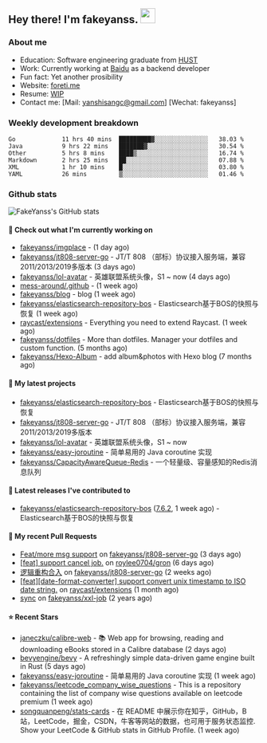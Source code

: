 ## Hey there! I'm fakeyanss. <img src="https://media.giphy.com/media/hvRJCLFzcasrR4ia7z/giphy.gif" width="30px">

### About me

- Education: Software engineering graduate from [HUST](https://www.hust.edu.cn/)
- Work: Currently working at [Baidu](https://cloud.baidu.com/) as a backend developer
- Fun fact: Yet another prosibility
- Website: [foreti.me](https://foreti.me)
- Resume: [WIP](https://github.com/fakeyanss/fakeYanss/blob/master/Resume.md)
- Contact me: [Mail: yanshisangc@gmail.com] [Wechat: fakeyanss]

### Weekly development breakdown



```text
Go             11 hrs 40 mins  █████████▓░░░░░░░░░░░░░░░   38.03 %
Java           9 hrs 22 mins   ███████▓░░░░░░░░░░░░░░░░░   30.54 %
Other          5 hrs 8 mins    ████▒░░░░░░░░░░░░░░░░░░░░   16.74 %
Markdown       2 hrs 25 mins   ██░░░░░░░░░░░░░░░░░░░░░░░   07.88 %
XML            1 hr 10 mins    █░░░░░░░░░░░░░░░░░░░░░░░░   03.80 %
YAML           26 mins         ▒░░░░░░░░░░░░░░░░░░░░░░░░   01.46 %
```



### Github stats

![FakeYanss's GitHub stats](https://github-readme-stats.vercel.app/api?username=fakeyanss&show_icons=true&theme=transparent)

#### 👷 Check out what I'm currently working on

- [fakeyanss/imgplace](https://github.com/fakeyanss/imgplace) -  (1 day ago)
- [fakeyanss/jt808-server-go](https://github.com/fakeyanss/jt808-server-go) - JT/T 808 （部标）协议接入服务端，兼容2011/2013/2019多版本 (3 days ago)
- [fakeyanss/lol-avatar](https://github.com/fakeyanss/lol-avatar) - 英雄联盟系统头像，S1 ~ now (4 days ago)
- [mess-around/.github](https://github.com/mess-around/.github) -  (1 week ago)
- [fakeyanss/blog](https://github.com/fakeyanss/blog) - blog (1 week ago)
- [fakeyanss/elasticsearch-repository-bos](https://github.com/fakeyanss/elasticsearch-repository-bos) - Elasticsearch基于BOS的快照与恢复 (1 week ago)
- [raycast/extensions](https://github.com/raycast/extensions) - Everything you need to extend Raycast. (1 week ago)
- [fakeyanss/dotfiles](https://github.com/fakeyanss/dotfiles) - More than dotfiles. Manager your dotfiles and custom function. (5 months ago)
- [fakeyanss/Hexo-Album](https://github.com/fakeyanss/Hexo-Album) - add album&amp;photos with Hexo blog (7 months ago)

#### 🌱 My latest projects

- [fakeyanss/elasticsearch-repository-bos](https://github.com/fakeyanss/elasticsearch-repository-bos) - Elasticsearch基于BOS的快照与恢复
- [fakeyanss/jt808-server-go](https://github.com/fakeyanss/jt808-server-go) - JT/T 808 （部标）协议接入服务端，兼容2011/2013/2019多版本
- [fakeyanss/lol-avatar](https://github.com/fakeyanss/lol-avatar) - 英雄联盟系统头像，S1 ~ now
- [fakeyanss/easy-joroutine](https://github.com/fakeyanss/easy-joroutine) - 简单易用的 Java coroutine 实现
- [fakeyanss/CapacityAwareQueue-Redis](https://github.com/fakeyanss/CapacityAwareQueue-Redis) - 一个轻量级、容量感知的Redis消息队列

#### 🔭 Latest releases I've contributed to

- [fakeyanss/elasticsearch-repository-bos](https://github.com/fakeyanss/elasticsearch-repository-bos) ([7.6.2](https://github.com/fakeyanss/elasticsearch-repository-bos/releases/tag/7.6.2), 1 week ago) - Elasticsearch基于BOS的快照与恢复

#### 🔨 My recent Pull Requests

- [Feat/more msg support](https://github.com/fakeyanss/jt808-server-go/pull/2) on [fakeyanss/jt808-server-go](https://github.com/fakeyanss/jt808-server-go) (3 days ago)
- [[feat] support cancel job.](https://github.com/roylee0704/gron/pull/16) on [roylee0704/gron](https://github.com/roylee0704/gron) (6 days ago)
- [逻辑重构合入](https://github.com/fakeyanss/jt808-server-go/pull/1) on [fakeyanss/jt808-server-go](https://github.com/fakeyanss/jt808-server-go) (2 weeks ago)
- [[feat][date-format-converter] support convert unix timestamp to ISO date string.](https://github.com/raycast/extensions/pull/4131) on [raycast/extensions](https://github.com/raycast/extensions) (1 month ago)
- [sync](https://github.com/fakeyanss/xxl-job/pull/1) on [fakeyanss/xxl-job](https://github.com/fakeyanss/xxl-job) (2 years ago)

#### ⭐ Recent Stars

- [janeczku/calibre-web](https://github.com/janeczku/calibre-web) - :books: Web app for browsing, reading and downloading eBooks stored in a Calibre database (2 days ago)
- [bevyengine/bevy](https://github.com/bevyengine/bevy) - A refreshingly simple data-driven game engine built in Rust (5 days ago)
- [fakeyanss/easy-joroutine](https://github.com/fakeyanss/easy-joroutine) - 简单易用的 Java coroutine 实现 (1 week ago)
- [fakeyanss/leetcode_company_wise_questions](https://github.com/fakeyanss/leetcode_company_wise_questions) - This is a repository containing the list of company wise questions available on leetcode premium (1 week ago)
- [songquanpeng/stats-cards](https://github.com/songquanpeng/stats-cards) - 在 README 中展示你在知乎，GitHub，B 站，LeetCode，掘金，CSDN，牛客等网站的数据，也可用于服务状态监控. Show your LeetCode &amp; GitHub stats in GitHub Profile. (1 week ago)
